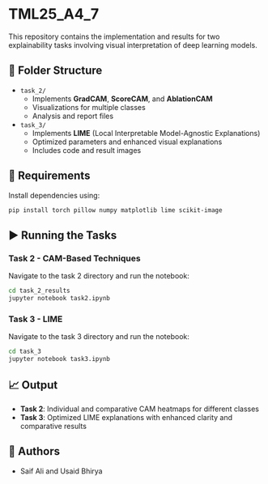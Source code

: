 # TML25_A4_7

This repository contains the implementation and results for two explainability tasks involving visual interpretation of deep learning models.

## 📁 Folder Structure

- `task_2/`
  - Implements **GradCAM**, **ScoreCAM**, and **AblationCAM**
  - Visualizations for multiple classes
  - Analysis and report files
- `task_3/`
  - Implements **LIME** (Local Interpretable Model-Agnostic Explanations)
  - Optimized parameters and enhanced visual explanations
  - Includes code and result images

## 📌 Requirements

Install dependencies using:

```bash
pip install torch pillow numpy matplotlib lime scikit-image
```

## ▶️ Running the Tasks

### Task 2 - CAM-Based Techniques
Navigate to the task 2 directory and run the notebook:
```bash
cd task_2_results
jupyter notebook task2.ipynb
```

### Task 3 - LIME
Navigate to the task 3 directory and run the notebook:
```bash
cd task_3
jupyter notebook task3.ipynb
```

## 📈 Output 

- **Task 2**: Individual and comparative CAM heatmaps for different classes
- **Task 3**: Optimized LIME explanations with enhanced clarity and comparative results

## 🧠 Authors

- Saif Ali and Usaid Bhirya
